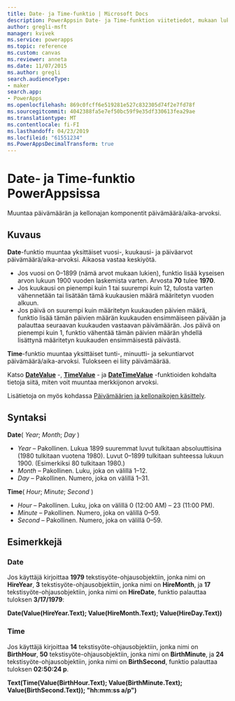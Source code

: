 ```yaml
---
title: Date- ja Time-funktio | Microsoft Docs
description: PowerAppsin Date- ja Time-funktion viitetiedot, mukaan lukien syntaksi ja esimerkit
author: gregli-msft
manager: kvivek
ms.service: powerapps
ms.topic: reference
ms.custom: canvas
ms.reviewer: anneta
ms.date: 11/07/2015
ms.author: gregli
search.audienceType:
- maker
search.app:
- PowerApps
ms.openlocfilehash: 869c0fcff6e519281e527c832305d74f2e7fd78f
ms.sourcegitcommit: 4042388fa5e7ef50bc59f9e35df330613fea29ae
ms.translationtype: MT
ms.contentlocale: fi-FI
ms.lasthandoff: 04/23/2019
ms.locfileid: "61551234"
ms.PowerAppsDecimalTransform: true
---
```

# <a name="date-and-time-functions-in-powerapps"></a>Date- ja Time-funktio PowerAppsissa
Muuntaa päivämäärän ja kellonajan komponentit päivämäärä/aika-arvoksi.

## <a name="description"></a>Kuvaus
**Date**-funktio muuntaa yksittäiset vuosi-, kuukausi- ja päiväarvot päivämäärä/aika-arvoksi.  Aikaosa vastaa keskiyötä.

* Jos vuosi on 0–1899 (nämä arvot mukaan lukien), funktio lisää kyseisen arvon lukuun 1900 vuoden laskemista varten.  Arvosta **70** tulee **1970**.
* Jos kuukausi on pienempi kuin 1 tai suurempi kuin 12, tulosta varten vähennetään tai lisätään tämä kuukausien määrä määritetyn vuoden alkuun.
* Jos päivä on suurempi kuin määritetyn kuukauden päivien määrä, funktio lisää tämän päivien määrän kuukauden ensimmäiseen päivään ja palauttaa seuraavan kuukauden vastaavan päivämäärän.  Jos päivä on pienempi kuin 1, funktio vähentää tämän päivien määrän yhdellä lisättynä määritetyn kuukauden ensimmäisestä päivästä.

**Time**-funktio muuntaa yksittäiset tunti-, minuutti- ja sekuntiarvot päivämäärä/aika-arvoksi.  Tulokseen ei liity päivämäärää.

Katso **[DateValue](function-datevalue-timevalue.md)** -, **[TimeValue](function-datevalue-timevalue.md)** - ja **[DateTimeValue](function-datevalue-timevalue.md)** -funktioiden kohdalta tietoja siitä, miten voit muuntaa merkkijonon arvoksi.  

Lisätietoja on myös kohdassa [Päivämäärien ja kellonaikojen käsittely](../show-text-dates-times.md).

## <a name="syntax"></a>Syntaksi
**Date**( *Year*; *Month*; *Day* )

* *Year* – Pakollinen.  Lukua 1899 suuremmat luvut tulkitaan absoluuttisina (1980 tulkitaan vuotena 1980). Luvut 0–1899 tulkitaan suhteessa lukuun 1900. (Esimerkiksi 80 tulkitaan 1980.)
* *Month* – Pakollinen.  Luku, joka on välillä 1–12.
* *Day* – Pakollinen. Numero, joka on välillä 1–31.

**Time**( *Hour*; *Minute*; *Second* )

* *Hour* – Pakollinen.  Luku, joka on välillä 0 (12:00 AM) – 23 (11:00 PM).
* *Minute* – Pakollinen. Numero, joka on välillä 0–59.
* *Second* – Pakollinen. Numero, joka on välillä 0–59.

## <a name="examples"></a>Esimerkkejä
### <a name="date"></a>Date
Jos käyttäjä kirjoittaa **1979** tekstisyöte-ohjausobjektiin, jonka nimi on **HireYear**, **3** tekstisyöte-ohjausobjektiin, jonka nimi on **HireMonth**, ja **17** tekstisyöte-ohjausobjektiin, jonka nimi on **HireDate**, funktio palauttaa tuloksen **3/17/1979**:

**Date(Value(HireYear.Text); Value(HireMonth.Text); Value(HireDay.Text))**

### <a name="time"></a>Time
Jos käyttäjä kirjoittaa **14** tekstisyöte-ohjausobjektiin, jonka nimi on **BirthHour**, **50** tekstisyöte-ohjausobjektiin, jonka nimi on **BirthMinute**, ja **24** tekstisyöte-ohjausobjektiin, jonka nimi on **BirthSecond**, funktio palauttaa tuloksen **02:50:24 p**.

**Text(Time(Value(BirthHour.Text); Value(BirthMinute.Text); Value(BirthSecond.Text)); "hh:mm:ss a/p")**

